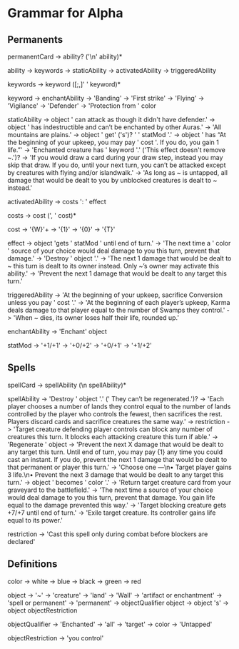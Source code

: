 # Grammar for Alpha

## Permanents
permanentCard -> ability? ('\n' ability)*

ability -> keywords
        -> staticAbility
        -> activatedAbility
        -> triggeredAbility

keywords -> keyword ([;,]' ' keyword)*

keyword -> enchantAbility
        -> 'Banding'
        -> 'First strike'
        -> 'Flying'
        -> 'Vigilance'
        -> 'Defender'
        -> 'Protection from ' color

staticAbility -> object ' can attack as though it didn't have defender.'
              -> object ' has indestructible and can’t be enchanted by other Auras.'
              -> 'All mountains are plains.'
              -> object ' get' ('s')? ' ' statMod '.'
              -> object ' has “At the beginning of your upkeep, you may pay ' cost '. If you do, you gain 1 life.”'
              -> 'Enchanted creature has ' keyword '.' ('This effect doesn't remove ~.')?
              -> 'If you would draw a card during your draw step, instead you may skip that draw. If you do, until your next turn, you can’t be attacked except by creatures with flying and/or islandwalk.'
              -> 'As long as ~ is untapped, all damage that would be dealt to you by unblocked creatures is dealt to ~ instead.'
              
activatedAbility -> costs ': ' effect

costs -> cost (', ' cost)*

cost -> '{W}'+
     -> '{1}'
     -> '{0}'
     -> '{T}'

effect -> object 'gets ' statMod ' until end of turn.'
                 -> 'The next time a ' color ' source of your choice would deal damage to you this turn, prevent that damage.'
                 -> 'Destroy ' object '.'
                 -> 'The next 1 damage that would be dealt to ~ this turn is dealt to its owner instead. Only ~’s owner may activate this ability.'
                 -> 'Prevent the next 1 damage that would be dealt to any target this turn.'

triggeredAbility -> 'At the beginning of your upkeep, sacrifice Conversion unless you pay ' cost '.'
                 -> 'At the beginning of each player’s upkeep, Karma deals damage to that player equal to the number of Swamps they control.'
                 -> 'When ~ dies, its owner loses half their life, rounded up.'

enchantAbility -> 'Enchant' object

statMod -> '+1/+1'
        -> '+0/+2'
        -> '+0/+1'
        -> '+1/+2'

## Spells

spellCard -> spellAbility (\n spellAbility)*

spellAbility -> 'Destroy ' object '.' (' They can’t be regenerated.')?
             -> 'Each player chooses a number of lands they control equal to the number of lands controlled by the player who controls the fewest, then sacrifices the rest. Players discard cards and sacrifice creatures the same way.'
             -> restriction
             -> 'Target creature defending player controls can block any number of creatures this turn. It blocks each attacking creature this turn if able.'
             -> 'Regenerate ' object
             -> 'Prevent the next X damage that would be dealt to any target this turn. Until end of turn, you may pay {1} any time you could cast an instant. If you do, prevent the next 1 damage that would be dealt to that permanent or player this turn.'
             -> 'Choose one —\n• Target player gains 3 life.\n• Prevent the next 3 damage that would be dealt to any target this turn.'
             -> object ' becomes ' color '.'
             -> 'Return target creature card from your graveyard to the battlefield.'
             -> 'The next time a source of your choice would deal damage to you this turn, prevent that damage. You gain life equal to the damage prevented this way.'
             -> 'Target blocking creature gets +7/+7 until end of turn.'
             -> 'Exile target creature. Its controller gains life equal to its power.'

restriction -> 'Cast this spell only during combat before blockers are declared'

## Definitions
color -> white
      -> blue
      -> black
      -> green
      -> red

object -> '~'
       -> 'creature'
       -> 'land'
       -> 'Wall'
       -> 'artifact or enchantment'
       -> 'spell or permanent'
       -> 'permanent'
       -> objectQualifier object
       -> object 's'
       -> object objectRestriction

objectQualifier -> 'Enchanted'
                -> 'all'
                -> 'target'
                -> color
                -> 'Untapped'

objectRestriction -> 'you control'
